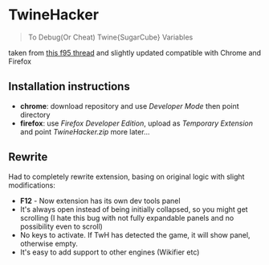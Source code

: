 # TwineHacker

> To Debug(Or Cheat) Twine{SugarCube} Variables

taken from [this f95 thread](https://f95zone.to/threads/how-to-debug-or-cheat-twine-sugarcube-variables.6553/) and slightly updated
compatible with Chrome and Firefox

## Installation instructions 
- **chrome**: download repository and use *Developer Mode* then point directory
- **firefox**: use *Firefox Developer Edition*, upload as *Temporary Extension* and point *TwineHacker.zip*
more later...

## Rewrite
Had to completely rewrite extension, basing on original logic with slight modifications:
- **F12** - Now extension has its own dev tools panel
- It's always open instead of being initially collapsed, so you might get scrolling
 (I hate this bug with not fully expandable panels and no possibility even to scroll)
- No keys to activate. If TwH has detected the game, it will show panel, otherwise empty.
- It's easy to add support to other engines (Wikifier etc)
